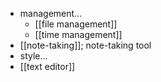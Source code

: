 - management...
    - [[file management]]
    - [[time management]]
- [[note-taking]]; note-taking tool
- style...
- [[text editor]]
